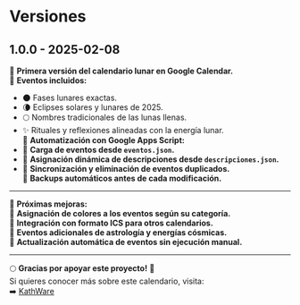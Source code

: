 # Versiones

## 1.0.0 - 2025-02-08
🔹 **Primera versión del calendario lunar en Google Calendar.**  
🔹 **Eventos incluidos:**  
   - 🌑 Fases lunares exactas.  
   - 🌘 Eclipses solares y lunares de 2025.  
   - 🌕 Nombres tradicionales de las lunas llenas.  
   - ✨ Rituales y reflexiones alineadas con la energía lunar.  
🔹 **Automatización con Google Apps Script:**  
   - 📂 **Carga de eventos desde `eventos.json`.**  
   - 📖 **Asignación dinámica de descripciones desde `descripciones.json`.**  
   - 🔄 **Sincronización y eliminación de eventos duplicados.**  
🔹 **Backups automáticos antes de cada modificación.**  

---

📌 **Próximas mejoras:**  
🚀 **Asignación de colores a los eventos según su categoría.**  
📆 **Integración con formato ICS para otros calendarios.**  
🔮 **Eventos adicionales de astrología y energías cósmicas.**  
📝 **Actualización automática de eventos sin ejecución manual.**  

---

🌕 **Gracias por apoyar este proyecto!** 💜  
Si quieres conocer más sobre este calendario, visita:  
➡️ [KathWare](https://kathware.com.ar)  
